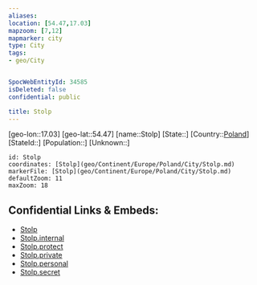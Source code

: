 ```yaml
---
aliases: 
location: [54.47,17.03]
mapzoom: [7,12] 
mapmarker: city 
type: City
tags:
- geo/City


SpocWebEntityId: 34585
isDeleted: false
confidential: public

title: Stolp
---
```

[geo-lon::17.03]
[geo-lat::54.47]
[name::Stolp]
[State::]
[Country::[Poland](geo/Continent/Europe/Poland.md)]
[StateId::]
[Population::]
[Unknown::]


```leaflet
id: Stolp
coordinates: [Stolp](geo/Continent/Europe/Poland/City/Stolp.md)
markerFile: [Stolp](geo/Continent/Europe/Poland/City/Stolp.md)
defaultZoom: 11 
maxZoom: 18
```


## Confidential Links & Embeds: 
- [Stolp](../../../../../../_public/geo/Continent/Europe/Poland/City/Stolp.md) 
- [Stolp.internal](../../../../../../_internal/geo/Continent/Europe/Poland/City/Stolp.internal.md) 
- [Stolp.protect](../../../../../../_protect/geo/Continent/Europe/Poland/City/Stolp.protect.md) 
- [Stolp.private](../../../../../../_private/geo/Continent/Europe/Poland/City/Stolp.private.md) 
- [Stolp.personal](../../../../../../_personal/geo/Continent/Europe/Poland/City/Stolp.personal.md) 
- [Stolp.secret](../../../../../../_secret/geo/Continent/Europe/Poland/City/Stolp.secret.md) 
